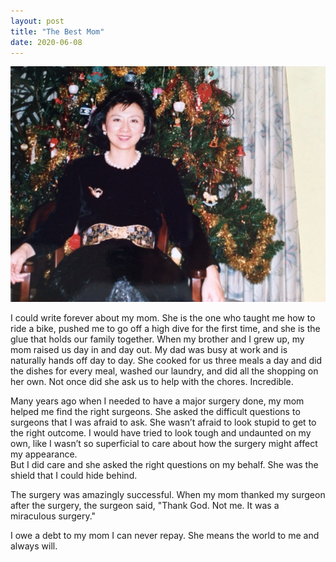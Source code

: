 ```yaml
---
layout: post
title: "The Best Mom"
date: 2020-06-08
---
```


<p><img src="/static/img/mom.jpeg" width="650"/></p>

<p>I could write forever about my mom.   
			She is the one who taught me how to ride a bike, pushed me to go off a high dive for the first time,
			and she is the glue that holds our family together.  When my brother and I grew up, my mom raised us day in and day 
			out.  My dad was busy at work and is naturally hands off day to day.  She cooked for us 
			three meals a day and did the dishes for every meal, washed our laundry, and did all the shopping on her own.  
			Not once did she ask us to help with the chores.  Incredible.
		</p>
		

<p>

Many years ago when I needed to have a major surgery done, my mom helped me find the right surgeons. She asked the difficult questions to surgeons that I was afraid to ask. She wasn’t afraid to look stupid to get to the right outcome.   I would have tried to look tough 
and undaunted on my own, like I wasn’t so superficial to care about how the surgery might affect my appearance.  
But I did care and she asked the right questions on my behalf.  She was the shield that I could hide behind.  

   
</p>
<p>
</p>
The surgery was amazingly successful.  When my mom thanked my surgeon after the surgery, the surgeon said, "Thank God. Not me.  It was a 
miraculous surgery."  

<p>
I owe a debt to my mom I can never repay.  She means the world to me and always will.
</p>
									
		